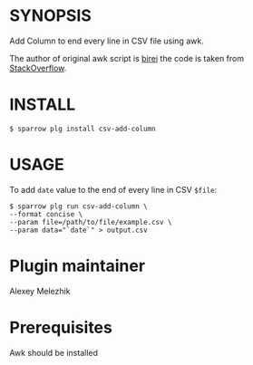 # SYNOPSIS

Add Column to end every line in CSV file using awk.

The author of original awk script is [birei](https://stackoverflow.com/users/773159/birei)
the code is taken from [StackOverflow](https://stackoverflow.com/questions/9506810/add-column-to-end-of-csv-file-using-awk-in-bash-script).

# INSTALL

    $ sparrow plg install csv-add-column

# USAGE

To add `date` value to the end of every line in CSV `$file`:

    $ sparrow plg run csv-add-column \
    --format concise \
    --param file=/path/to/file/example.csv \
    --param data="`date`" > output.csv

# Plugin maintainer

Alexey Melezhik

# Prerequisites

Awk should be installed
